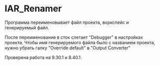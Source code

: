 # IAR_Renamer

Программа переименовывает файл проекта, воркспейс и генерируемый файл.

После переименования в сток слетает "Debugger" в настройках проекта.
Чтобы имя генерируемого файла было с названием проекта, нужно убрать галку "Override default" в "Output Converter"

Проверена работа на 9.30.1 и 8.40.1.
